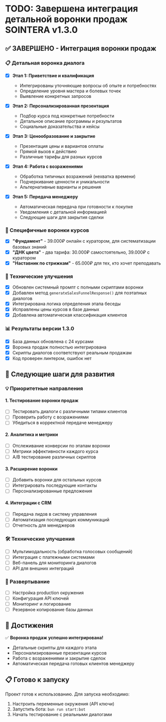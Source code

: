 # TODO: Завершена интеграция детальной воронки продаж SOINTERA v1.3.0

## ✅ ЗАВЕРШЕНО - Интеграция воронки продаж

### 📋 Детальная воронка диалога
- [x] **Этап 1: Приветствие и квалификация**
  - Интегрированы уточняющие вопросы об опыте и потребностях
  - Определение уровня мастера и болевых точек
  - Выявление конкретных запросов

- [x] **Этап 2: Персонализированная презентация**
  - Подбор курса под конкретные потребности
  - Детальное описание программы и результатов
  - Социальные доказательства и кейсы

- [x] **Этап 3: Ценообразование и закрытие**
  - Презентация цены и вариантов оплаты
  - Прямой вызов к действию
  - Различные тарифы для разных курсов

- [x] **Этап 4: Работа с возражениями**
  - Обработка типичных возражений (нехватка времени)
  - Подчеркивание ценности и уникальности
  - Альтернативные варианты и решения

- [x] **Этап 5: Передача менеджеру**
  - Автоматическая передача при готовности к покупке
  - Уведомления с детальной информацией
  - Следующие шаги для закрытия сделки

### 🎯 Специфичные воронки курсов
- [x] **"Фундамент"** - 39.000₽ онлайн с куратором, для систематизации базовых знаний
- [x] **"ДНК цвета"** - два тарифа: 30.000₽ самостоятельно, 39.000₽ с куратором
- [x] **"Наставник по стрижкам"** - 65.000₽ для тех, кто хочет преподавать

### 🔧 Технические улучшения
- [x] Обновлен системный промпт с полными скриптами воронки
- [x] Добавлен метод `generateSalesFunnelResponse()` для поэтапных диалогов
- [x] Интегрирована логика определения этапа беседы
- [x] Исправлены цены курсов в базе данных
- [x] Добавлена автоматическая классификация клиентов

### 📊 Результаты версии 1.3.0
- [x] База данных обновлена с 24 курсами
- [x] Воронка продаж полностью интегрирована
- [x] Скрипты диалогов соответствуют реальным продажам
- [x] Код проверен линтером, ошибок нет

## 🚀 Следующие шаги для развития

### 💡 Приоритетные направления

#### 1. Тестирование воронки продаж
- [ ] Тестировать диалоги с различными типами клиентов
- [ ] Проверить работу с возражениями
- [ ] Убедиться в корректной передаче менеджеру

#### 2. Аналитика и метрики
- [ ] Отслеживание конверсии по этапам воронки
- [ ] Метрики эффективности каждого курса
- [ ] A/B тестирование различных скриптов

#### 3. Расширение воронки
- [ ] Добавить воронки для остальных курсов
- [ ] Интегрировать последующие контакты
- [ ] Персонализированные предложения

#### 4. Интеграции с CRM
- [ ] Передача лидов в систему управления
- [ ] Автоматизация последующих коммуникаций
- [ ] Отчетность для менеджеров

### 🛠️ Технические улучшения
- [ ] Мультимодальность (обработка голосовых сообщений)
- [ ] Интеграция с платежными системами
- [ ] Веб-панель для мониторинга диалогов
- [ ] API для внешних интеграций

### 📱 Развертывание
- [ ] Настройка production окружения
- [ ] Конфигурация API ключей
- [ ] Мониторинг и логирование
- [ ] Резервное копирование базы данных

## 🎉 Достижения

✅ **Воронка продаж успешно интегрирована!**
- Детальные скрипты для каждого этапа
- Персонализированные презентации курсов
- Работа с возражениями и закрытие сделок
- Автоматическая передача готовых клиентов менеджеру

## 📋 Готово к запуску

Проект готов к использованию. Для запуска необходимо:
1. Настроить переменные окружения (API ключи)
2. Запустить бота: `bun run start:bot`
3. Начать тестирование с реальными диалогами
